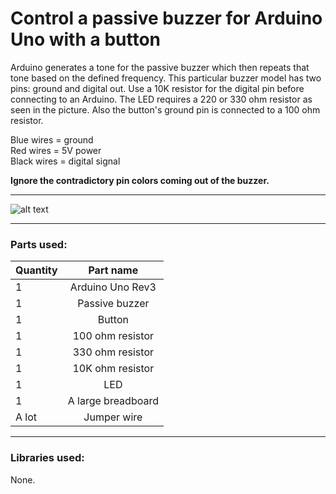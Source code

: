 # Control a passive buzzer for Arduino Uno with a button

Arduino generates a tone for the passive buzzer which then repeats that tone based on the defined frequency. This particular buzzer model has two pins: ground and digital out. Use a 10K resistor for the digital pin before connecting to an Arduino. The LED requires a 220 or 330 ohm resistor as seen in the picture. Also the button's ground pin is connected to a 100 ohm resistor.

Blue wires = ground  
Red wires = 5V power  
Black wires = digital signal

**Ignore the contradictory pin colors coming out of the buzzer.**

---

![alt text](https://github.com/PyhaMarkus/arduino-passive-buzzer/blob/master/pictures/buzzer_sketch_bb.png "Buzzer sketch")

---

### Parts used:
| Quantity | Part name                             |
| -------- |:-------------:                        |
| 1        | Arduino Uno Rev3                      |
| 1        | Passive buzzer                        |
| 1        | Button                                |
| 1        | 100 ohm resistor                      |
| 1        | 330 ohm resistor                      |
| 1        | 10K ohm resistor                      |
| 1        | LED                                   |
| 1        | A large breadboard                    |
| A lot    | Jumper wire                           |

---

### Libraries used:
None.

